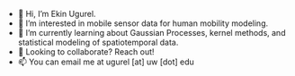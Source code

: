 - 👋 Hi, I’m Ekin Ugurel.
- 👀 I’m interested in mobile sensor data for human mobility modeling.
- 🌱 I’m currently learning about Gaussian Processes, kernel methods, and statistical modeling of spatiotemporal data. 
- 💞️ Looking to collaborate? Reach out!
- 📫 You can email me at ugurel [at] uw [dot] edu

<!---
ekinugurel/ekinugurel is a ✨ special ✨ repository because its `README.md` (this file) appears on your GitHub profile.
You can click the Preview link to take a look at your changes.
--->
